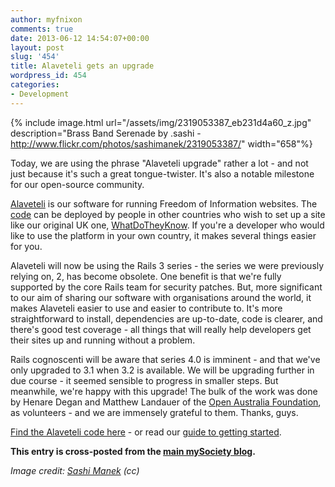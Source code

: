 ```yaml
---
author: myfnixon
comments: true
date: 2013-06-12 14:54:07+00:00
layout: post
slug: '454'
title: Alaveteli gets an upgrade
wordpress_id: 454
categories:
- Development
---
```


{% include image.html url="/assets/img/2319053387_eb231d4a60_z.jpg" description="Brass Band Serenade by .sashi - http://www.flickr.com/photos/sashimanek/2319053387/" width="658"%}

Today, we are using the phrase "Alaveteli upgrade" rather a lot - and not just because it's such a great tongue-twister. It's also a notable milestone for our open-source community.

[Alaveteli](http://www.alaveteli.org/) is our software for running Freedom of Information websites. The [code](https://github.com/mysociety/alaveteli/) can be deployed by people in other countries who wish to set up a site like our original UK one, [WhatDoTheyKnow](http://www.whatdotheyknow.com). If you're a developer who would like to use the platform in your own country, it makes several things easier for you.

Alaveteli will now be using the Rails 3 series - the series we were previously relying on, 2, has become obsolete. One benefit is that we're fully supported by the core Rails team for security patches. But, more significant to our aim of sharing our software with organisations around the world, it makes Alaveteli easier to use and easier to contribute to. It's more straightforward to install, dependencies are up-to-date, code is clearer, and there's good test coverage - all things that will really help developers get their sites up and running without a problem.

Rails cognoscenti will be aware that series 4.0 is imminent - and that we've only upgraded to 3.1 when 3.2 is available. We will be upgrading further in due course - it seemed sensible to progress in smaller steps. But meanwhile, we're happy with this upgrade! The bulk of the work was done by Henare Degan and Matthew Landauer of the [Open Australia Foundation](http://www.openaustraliafoundation.org.au/), as volunteers - and we are immensely grateful to them. Thanks, guys.

[Find the Alaveteli code here](https://github.com/mysociety/alaveteli/) - or read our [guide to getting started](/getting_started).

**This entry is cross-posted from the [main mySociety blog](http://www.mysociety.org/2013/06/04/alaveteli-gets-an-upgrade/).**

_Image credit: [Sashi Manek](http://www.flickr.com/photos/sashimanek/2319053387/) (cc)_
